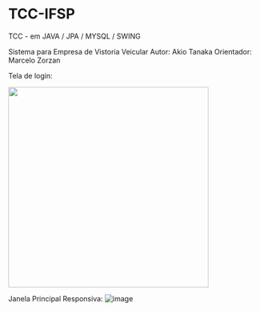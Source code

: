 # TCC-IFSP
TCC - em JAVA / JPA / MYSQL / SWING

Sistema para Empresa de Vistoria Veicular
Autor: Akio Tanaka
Orientador: Marcelo Zorzan

Tela  de login:

<img src="https://your-image-url.type](https://user-images.githubusercontent.com/54818331/179649406-3c0a7b2e-82f4-406c-b26a-c6db0612e0ea.png)" width="400" height="400">

Janela Principal Responsiva:
![image](https://user-images.githubusercontent.com/54818331/179649441-a4e79593-7ace-4e1f-9057-d21fa06e85ba.png)
